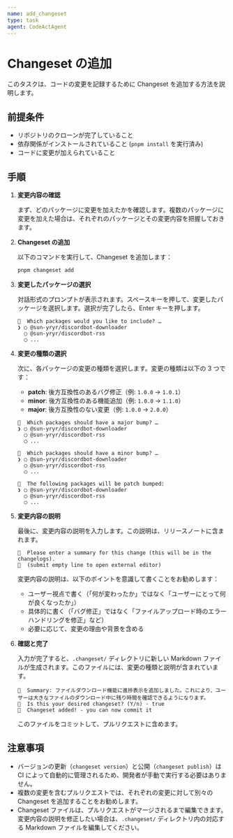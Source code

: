 ```yaml
---
name: add_changeset
type: task
agent: CodeActAgent
---
```


# Changeset の追加

このタスクは、コードの変更を記録するために Changeset を追加する方法を説明します。

## 前提条件

* リポジトリのクローンが完了していること
* 依存関係がインストールされていること (`pnpm install` を実行済み)
* コードに変更が加えられていること

## 手順

1. **変更内容の確認**

   まず、どのパッケージに変更を加えたかを確認します。複数のパッケージに変更を加えた場合は、それぞれのパッケージとその変更内容を把握しておきます。

2. **Changeset の追加**

   以下のコマンドを実行して、Changeset を追加します：

   ```bash
   pnpm changeset add
   ```

3. **変更したパッケージの選択**

   対話形式のプロンプトが表示されます。スペースキーを押して、変更したパッケージを選択します。選択が完了したら、Enter キーを押します。

   ```
   🦋  Which packages would you like to include? …
   ❯ ◯ @sun-yryr/discordbot-downloader
     ◯ @sun-yryr/discordbot-rss
     ◯ ...
   ```

4. **変更の種類の選択**

   次に、各パッケージの変更の種類を選択します。変更の種類は以下の 3 つです：

   * **patch**: 後方互換性のあるバグ修正（例: `1.0.0` → `1.0.1`）
   * **minor**: 後方互換性のある機能追加（例: `1.0.0` → `1.1.0`）
   * **major**: 後方互換性のない変更（例: `1.0.0` → `2.0.0`）

   ```
   🦋  Which packages should have a major bump? …
   ❯ ◯ @sun-yryr/discordbot-downloader
     ◯ @sun-yryr/discordbot-rss
     ◯ ...
   ```

   ```
   🦋  Which packages should have a minor bump? …
   ❯ ◯ @sun-yryr/discordbot-downloader
     ◯ @sun-yryr/discordbot-rss
     ◯ ...
   ```

   ```
   🦋  The following packages will be patch bumped:
   ❯ ◯ @sun-yryr/discordbot-downloader
     ◯ @sun-yryr/discordbot-rss
     ◯ ...
   ```

5. **変更内容の説明**

   最後に、変更内容の説明を入力します。この説明は、リリースノートに含まれます。

   ```
   🦋  Please enter a summary for this change (this will be in the changelogs).
   🦋  (submit empty line to open external editor)
   ```

   変更内容の説明は、以下のポイントを意識して書くことをお勧めします：

   * ユーザー視点で書く（「何が変わったか」ではなく「ユーザーにとって何が良くなったか」）
   * 具体的に書く（「バグ修正」ではなく「ファイルアップロード時のエラーハンドリングを修正」など）
   * 必要に応じて、変更の理由や背景を含める

6. **確認と完了**

   入力が完了すると、`.changeset/` ディレクトリに新しい Markdown ファイルが生成されます。このファイルには、変更の種類と説明が含まれています。

   ```
   🦋  Summary: ファイルダウンロード機能に進捗表示を追加しました。これにより、ユーザーは大きなファイルのダウンロード中に残り時間を確認できるようになります。
   🦋  Is this your desired changeset? (Y/n) · true
   🦋  Changeset added! - you can now commit it
   ```

   このファイルをコミットして、プルリクエストに含めます。

## 注意事項

* バージョンの更新（`changeset version`）と公開（`changeset publish`）は CI によって自動的に管理されるため、開発者が手動で実行する必要はありません。
* 複数の変更を含むプルリクエストでは、それぞれの変更に対して別々の Changeset を追加することをお勧めします。
* Changeset ファイルは、プルリクエストがマージされるまで編集できます。変更内容の説明を修正したい場合は、`.changeset/` ディレクトリ内の対応する Markdown ファイルを編集してください。
